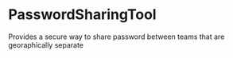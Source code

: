 # PasswordSharingTool
Provides a secure way to share password between teams that are georaphically separate
